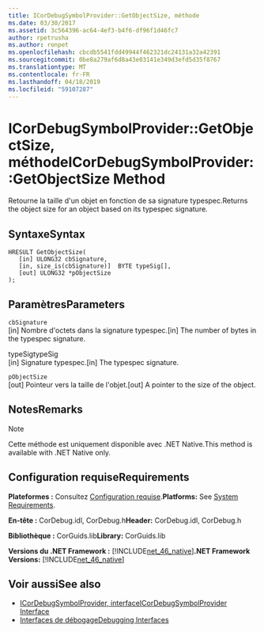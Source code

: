 ```yaml
---
title: ICorDebugSymbolProvider::GetObjectSize, méthode
ms.date: 03/30/2017
ms.assetid: 3c564396-ac64-4ef3-b4f6-df96f1d46fc7
author: rpetrusha
ms.author: ronpet
ms.openlocfilehash: cbcdb5541fdd49944f462321dc24131a32a42391
ms.sourcegitcommit: 0be8a279af6d8a43e03141e349d3efd5d35f8767
ms.translationtype: MT
ms.contentlocale: fr-FR
ms.lasthandoff: 04/18/2019
ms.locfileid: "59107287"
---
```

# <a name="icordebugsymbolprovidergetobjectsize-method"></a><span data-ttu-id="1d10a-102">ICorDebugSymbolProvider::GetObjectSize, méthode</span><span class="sxs-lookup"><span data-stu-id="1d10a-102">ICorDebugSymbolProvider::GetObjectSize Method</span></span>
<span data-ttu-id="1d10a-103">Retourne la taille d'un objet en fonction de sa signature typespec.</span><span class="sxs-lookup"><span data-stu-id="1d10a-103">Returns the object size for an object based on its typespec signature.</span></span>  
  
## <a name="syntax"></a><span data-ttu-id="1d10a-104">Syntaxe</span><span class="sxs-lookup"><span data-stu-id="1d10a-104">Syntax</span></span>  
  
```  
HRESULT GetObjectSize(  
   [in] ULONG32 cbSignature,  
   [in, size_is(cbSignature)]  BYTE typeSig[],  
   [out] ULONG32 *pObjectSize  
);  
```  
  
## <a name="parameters"></a><span data-ttu-id="1d10a-105">Paramètres</span><span class="sxs-lookup"><span data-stu-id="1d10a-105">Parameters</span></span>  
 `cbSignature`  
 <span data-ttu-id="1d10a-106">[in] Nombre d'octets dans la signature typespec.</span><span class="sxs-lookup"><span data-stu-id="1d10a-106">[in] The number of bytes in the typespec signature.</span></span>  
  
 <span data-ttu-id="1d10a-107">typeSig</span><span class="sxs-lookup"><span data-stu-id="1d10a-107">typeSig</span></span>  
 <span data-ttu-id="1d10a-108">[in] Signature typespec.</span><span class="sxs-lookup"><span data-stu-id="1d10a-108">[in] The typespec signature.</span></span>  
  
 `pObjectSize`  
 <span data-ttu-id="1d10a-109">[out] Pointeur vers la taille de l'objet.</span><span class="sxs-lookup"><span data-stu-id="1d10a-109">[out] A pointer to the size of the object.</span></span>  
  
## <a name="remarks"></a><span data-ttu-id="1d10a-110">Notes</span><span class="sxs-lookup"><span data-stu-id="1d10a-110">Remarks</span></span>  
  
> [!NOTE]
>  <span data-ttu-id="1d10a-111">Cette méthode est uniquement disponible avec .NET Native.</span><span class="sxs-lookup"><span data-stu-id="1d10a-111">This method is available with .NET Native only.</span></span>  
  
## <a name="requirements"></a><span data-ttu-id="1d10a-112">Configuration requise</span><span class="sxs-lookup"><span data-stu-id="1d10a-112">Requirements</span></span>  
 <span data-ttu-id="1d10a-113">**Plateformes :** Consultez [Configuration requise](../../../../docs/framework/get-started/system-requirements.md).</span><span class="sxs-lookup"><span data-stu-id="1d10a-113">**Platforms:** See [System Requirements](../../../../docs/framework/get-started/system-requirements.md).</span></span>  
  
 <span data-ttu-id="1d10a-114">**En-tête :** CorDebug.idl, CorDebug.h</span><span class="sxs-lookup"><span data-stu-id="1d10a-114">**Header:** CorDebug.idl, CorDebug.h</span></span>  
  
 <span data-ttu-id="1d10a-115">**Bibliothèque :** CorGuids.lib</span><span class="sxs-lookup"><span data-stu-id="1d10a-115">**Library:** CorGuids.lib</span></span>  
  
 <span data-ttu-id="1d10a-116">**Versions du .NET Framework :** [!INCLUDE[net_46_native](../../../../includes/net-46-native-md.md)]</span><span class="sxs-lookup"><span data-stu-id="1d10a-116">**.NET Framework Versions:** [!INCLUDE[net_46_native](../../../../includes/net-46-native-md.md)]</span></span>  
  
## <a name="see-also"></a><span data-ttu-id="1d10a-117">Voir aussi</span><span class="sxs-lookup"><span data-stu-id="1d10a-117">See also</span></span>

- [<span data-ttu-id="1d10a-118">ICorDebugSymbolProvider, interface</span><span class="sxs-lookup"><span data-stu-id="1d10a-118">ICorDebugSymbolProvider Interface</span></span>](../../../../docs/framework/unmanaged-api/debugging/icordebugsymbolprovider-interface.md)
- [<span data-ttu-id="1d10a-119">Interfaces de débogage</span><span class="sxs-lookup"><span data-stu-id="1d10a-119">Debugging Interfaces</span></span>](../../../../docs/framework/unmanaged-api/debugging/debugging-interfaces.md)
